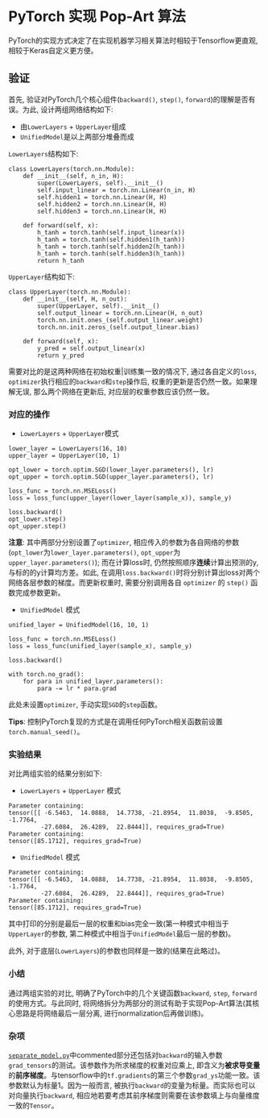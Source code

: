 # PyTorch 实现 Pop-Art 算法

PyTorch的实现方式决定了在实现机器学习相关算法时相较于Tensorflow更直观, 相较于Keras自定义更方便。

## 验证

首先, 验证对PyTorch几个核心组件(`backward()`, `step()`, `forward`)的理解是否有误。为此, 设计两组网络结构如下:  

* 由`LowerLayers` + `UpperLayer`组成  
* `UnifiedModel`是以上两部分堆叠而成

`LowerLayers`结构如下:  
```
class LowerLayers(torch.nn.Module):
    def __init__(self, n_in, H):
        super(LowerLayers, self).__init__()
        self.input_linear = torch.nn.Linear(n_in, H)
        self.hidden1 = torch.nn.Linear(H, H)
        self.hidden2 = torch.nn.Linear(H, H)
        self.hidden3 = torch.nn.Linear(H, H)

    def forward(self, x):
        h_tanh = torch.tanh(self.input_linear(x))
        h_tanh = torch.tanh(self.hidden1(h_tanh))
        h_tanh = torch.tanh(self.hidden2(h_tanh))
        h_tanh = torch.tanh(self.hidden3(h_tanh))
        return h_tanh
```  
`UpperLayer`结构如下:  
```
class UpperLayer(torch.nn.Module):
    def __init__(self, H, n_out):
        super(UpperLayer, self).__init__()
        self.output_linear = torch.nn.Linear(H, n_out)
        torch.nn.init.ones_(self.output_linear.weight)
        torch.nn.init.zeros_(self.output_linear.bias)

    def forward(self, x):
        y_pred = self.output_linear(x)
        return y_pred
```

需要对比的是这两种网络在初始权重|训练集一致的情况下, 通过各自定义的`loss`, `optimizer`执行相应的`backward`和`step`操作后, 权重的更新是否仍然一致。如果理解无误, 那么两个网络在更新后, 对应层的权重参数应该仍然一致。

### 对应的操作

* `LowerLayers` + `UpperLayer`模式

```
lower_layer = LowerLayers(16, 10)
upper_layer = UpperLayer(10, 1)

opt_lower = torch.optim.SGD(lower_layer.parameters(), lr)
opt_upper = torch.optim.SGD(upper_layer.parameters(), lr)

loss_func = torch.nn.MSELoss()
loss = loss_func(upper_layer(lower_layer(sample_x)), sample_y)

loss.backward()
opt_lower.step()
opt_upper.step()
```

**注意**: 其中两部分分别设置了`optimizer`, 相应传入的参数为各自网络的参数(`opt_lower`为`lower_layer.parameters()`, `opt_upper`为`upper_layer.parameters()`); 而在计算loss时, 仍然按照顺序**连续**计算出预测的y, 与标的的y计算均方差。如此, 在调用`loss.backward()`时将分别计算出loss对两个网络各层参数的梯度。而更新权重时, 需要分别调用各自 `optimizer` 的 `step()` 函数完成参数更新。

* `UnifiedModel` 模式

```
unified_layer = UnifiedModel(16, 10, 1)

loss_func = torch.nn.MSELoss()
loss = loss_func(unified_layer(sample_x), sample_y)

loss.backward()

with torch.no_grad():
    for para in unified_layer.parameters():
        para -= lr * para.grad
```

此处未设置`optimizer`, 手动实现`SGD`的`step`函数。  

**Tips**: 控制PyTorch复现的方式是在调用任何PyTorch相关函数前设置`torch.manual_seed()`。

### 实验结果

对比两组实验的结果分别如下:  

* `LowerLayers` + `UpperLayer` 模式

```
Parameter containing:
tensor([[ -6.5463,  14.0888,  14.7738, -21.8954,  11.8038,  -9.8505,  -1.7764,
         -27.6084,  26.4289,  22.8444]], requires_grad=True)
Parameter containing:
tensor([85.1712], requires_grad=True)
```

* `UnifiedModel` 模式

```
Parameter containing:
tensor([[ -6.5463,  14.0888,  14.7738, -21.8954,  11.8038,  -9.8505,  -1.7764,
         -27.6084,  26.4289,  22.8444]], requires_grad=True)
Parameter containing:
tensor([85.1712], requires_grad=True)
```

其中打印的分别是最后一层的权重和bias完全一致(第一种模式中相当于`UpperLayer`的参数, 第二种模式中相当于`UnifiedModel`最后一层的参数)。

此外, 对于底层(`LowerLayers`)的参数也同样是一致的(结果在此略过)。

### 小结

通过两组实验的对比, 明确了PyTorch中的几个关键函数`backward`, `step`, `forward`的使用方式。与此同时, 将网络拆分为两部分的测试有助于实现Pop-Art算法(其核心思路是将网络最后一层分离, 进行normalization后再做训练)。

### 杂项

[`separate_model.py`](separate_model.py)中commented部分还包括对`backward`的输入参数`grad_tensors`的测试。该参数作为所求梯度的权重对应乘上, 即含义为**被求导变量**的**前序梯度**。与tensorflow中的`tf.gradients`的第三个参数`grad_ys`功能一致。该参数默认为标量1。因为一般而言, 被执行`backward`的变量为标量。而实际也可以对向量执行`backward`, 相应地若要考虑其前序梯度则需要在该参数填上与向量维度一致的`Tensor`。
